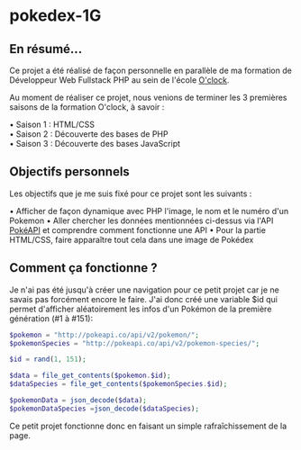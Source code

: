 # pokedex-1G

## En résumé...
Ce projet a été réalisé de façon personnelle en parallèle de ma formation de Développeur Web Fullstack PHP au sein de l'école [O'clock](https://oclock.io/formations/developpeur-web).

Au moment de réaliser ce projet, nous venions de terminer les 3 premières saisons de la formation O'clock, à savoir :

• Saison 1 : HTML/CSS  
• Saison 2 : Découverte des bases de PHP  
• Saison 3 : Découverte des bases JavaScript  

## Objectifs personnels

Les objectifs que je me suis fixé pour ce projet sont les suivants :

• Afficher de façon dynamique avec PHP l'image, le nom et le numéro d'un Pokemon
• Aller chercher les données mentionnées ci-dessus via l'API [PokéAPI](https://pokeapi.co/) et comprendre comment fonctionne une API
• Pour la partie HTML/CSS, faire apparaître tout cela dans une image de Pokédex

## Comment ça fonctionne ? 

Je n'ai pas été jusqu'à créer une navigation pour ce petit projet car je ne savais pas forcément encore le faire. J'ai donc créé une variable $id qui permet d'afficher aléatoirement les infos d'un Pokémon de la première génération (#1 à #151):

```php
$pokemon = "http://pokeapi.co/api/v2/pokemon/";
$pokemonSpecies = "http://pokeapi.co/api/v2/pokemon-species/";

$id = rand(1, 151);

$data = file_get_contents($pokemon.$id);
$dataSpecies = file_get_contents($pokemonSpecies.$id);

$pokemonData = json_decode($data);
$pokemonDataSpecies =json_decode($dataSpecies);
```

Ce petit projet fonctionne donc en faisant un simple rafraîchissement de la page. 

